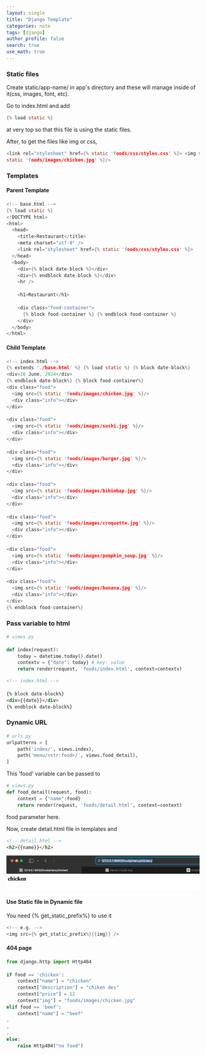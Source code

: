 ```yaml
---
layout: single
title: "Django Template"
categories: note
tags: [django]
author_profile: false
search: true
use_math: true
---
```


### Static files

Create static/app-name/ in app's directory and these will manage inside of it(css, images, font, etc).

Go to index.html and add

```h
{% load static %}
```

at very top so that this file is using the static files.

After, to get the files like img or css,

```h
<link rel="stylesheet" href={% static 'foods/css/styles.css' %}> <img src={%
static 'foods/images/chicken.jpg' %}/>
```

### Templates

#### Parent Template

```h
<!-- base.html -->
{% load static %}
<!DOCTYPE html>
<html>
  <head>
    <title>Restaurant</title>
    <meta charset="utf-8" />
    <link rel="stylesheet" href={% static 'foods/css/styles.css' %}>
  </head>
  <body>
    <div>{% block date-block %}</div>
    <div>{% endblock date-block %}</div>
    <hr />

    <h1>Restaurant</h1>

    <div class="food-container">
      {% block food-container %} {% endblock food-container %}
    </div>
  </body>
</html>
```

#### Child Template

```h
<!-- index.html -->
{% extends './base.html' %} {% load static %} {% block date-block%}
<div>26 June, 2024</div>
{% endblock date-block%} {% block food-container%}
<div class="food">
  <img src={% static 'foods/images/chicken.jpg' %}/>
  <div class="info"></div>
</div>

<div class="food">
  <img src={% static 'foods/images/sushi.jpg' %}/>
  <div class="info"></div>
</div>

<div class="food">
  <img src={% static 'foods/images/burger.jpg' %}/>
  <div class="info"></div>
</div>

<div class="food">
  <img src={% static 'foods/images/bibimbap.jpg' %}/>
  <div class="info"></div>
</div>

<div class="food">
  <img src={% static 'foods/images/croquette.jpg' %}/>
  <div class="info"></div>
</div>

<div class="food">
  <img src={% static 'foods/images/pumpkin_soup.jpg' %}/>
  <div class="info"></div>
</div>

<div class="food">
  <img src={% static 'foods/images/banana.jpg' %}/>
  <div class="info"></div>
</div>
{% endblock food-container%}
```

### Pass variable to html

```python
# views.py

def index(request):
    today = datetime.today().date()
    contextv = {"date": today} # key: value
    return render(request, 'foods/index.html', context=contextv)
```

```html
<!-- index.html -->

{% block date-block%}
<div>{{date}}</div>
{% endblock date-block%}
```


### Dynamic URL

```python
# urls.py
urlpatterns = [
    path('index/', views.index),
    path('menu/<str:food>/', views.food_detail),
]

```
This 'food' variable can be passed to 
```python
# views.py
def food_detail(request, food):
    context = {"name":food}
    return render(request, 'foods/detail.html', context=context)

```
food parameter here.

Now, create detail.html file in templates and 
```html
<!-- detail.html -->
<h2>{{name}}</h2>
```

![des1](/assets/images/2024-06-26-djangoTemplate/des1.png)

#### Use Static file in Dynamic file
You need {% get_static_prefix%} to use it
```h
<!-- e.g. -->
<img src={% get_static_prefix%}{{img}} />
```

#### 404 page
```python
from django.http import Http404

if food == 'chicken':
    context["name"] = "chicken"
    context["description"] = "chiken des"
    context["price"] = 12
    context["img"] = "foods/images/chicken.jpg"
elif food == 'beef':
    context["name"] = "beef"
.
.
.
else:
    raise Http404("no food")

```
